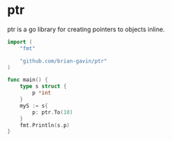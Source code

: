 # ptr

ptr is a go library for creating pointers to objects inline.

```go
import (
    "fmt"

    "github.com/brian-gavin/ptr"
)

func main() {
    type s struct {
        p *int
    }
    myS := s{
        p: ptr.To(10)
    }
    fmt.Println(s.p)
}
```